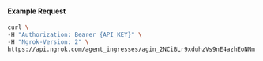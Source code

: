 
#### Example Request
```bash
curl \
-H "Authorization: Bearer {API_KEY}" \
-H "Ngrok-Version: 2" \
https://api.ngrok.com/agent_ingresses/agin_2NCiBLr9xduhzVs9nE4azhEoNNm
